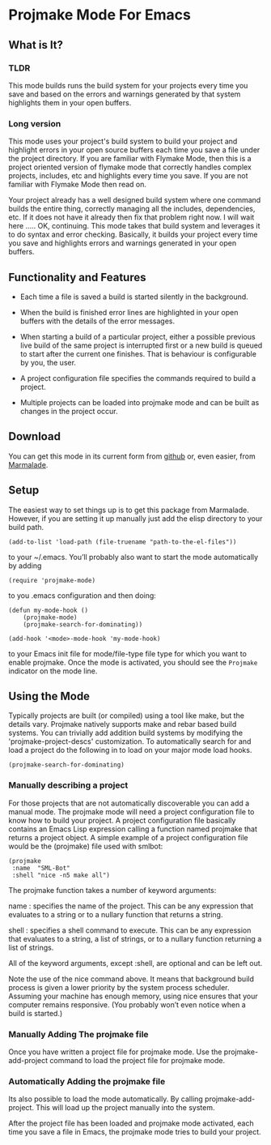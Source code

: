 Projmake Mode For Emacs
=======================

What is It?
-----------

### TLDR

This mode builds runs the build system for your projects every time
you save and based on the errors and warnings generated by that system
highlights them in your open buffers.

### Long version

This mode uses your project's build system to build your project and
highlight errors in your open source buffers each time you save a file
under the project directory. If you are familiar with Flymake Mode,
then this is a project oriented version of flymake mode that correctly
handles complex projects, includes, etc and highlights every time you
save. If you are not familiar with Flymake Mode then read on.

Your project already has a well designed build system where one
command builds the entire thing, correctly managing all the includes,
dependencies, etc. If it does not have it already then fix that
problem right now. I will wait here ..... OK, continuing. This mode
takes that build system and leverages it to do syntax and error
checking. Basically, it builds your project every time you save and
highlights errors and warnings generated in your open buffers.

Functionality and Features
--------------------------

* Each time a file is saved a build is started silently in the
  background.

* When the build is finished error lines are highlighted in your open
  buffers with the details of the error messages.

* When starting a build of a particular project, either a possible
  previous live build of the same project is interrupted first or a
  new build is queued to start after the current one finishes. That is
  behaviour is configurable by you, the user.

* A project configuration file specifies the commands required to
  build a project.

* Multiple projects can be loaded into projmake mode and can be built
  as changes in the project occur.


Download
--------

You can get this mode in its current form from
[github](http://github.com/ericbmerritt/projmake-mode) or, even
easier, from [Marmalade](http://marmalade-repo.org).

Setup
------

The easiest way to set things up is to get this package from
Marmalade. However, if you are setting it up manually just add the
elisp directory to your build path.

    (add-to-list 'load-path (file-truename "path-to-the-el-files"))

to your ~/.emacs. You’ll probably also want to start the mode
automatically by adding

    (require 'projmake-mode)

to you .emacs configuration and then doing:

    (defun my-mode-hook ()
        (projmake-mode)
        (projmake-search-for-dominating))

    (add-hook '<mode>-mode-hook 'my-mode-hook)


to your Emacs init file for mode/file-type file type for which you
want to enable projmake. Once the mode is activated,
you should see the `Projmake` indicator on the mode line.

Using the Mode
--------------

Typically projects are built (or compiled) using a tool like make, but
the details vary. Projmake natively supports make and rebar based
build systems. You can trivially add addition build systems by
modifying the 'projmake-project-descs' customization. To automatically
search for and load a project do the following in to load on your
major mode load hooks.

    (projmake-search-for-dominating)


### Manually describing a project

For those projects that are not automatically discoverable you can add
a manual mode. The projmake mode will need a project configuration file to
know how to build your project. A project configuration file basically
contains an Emacs Lisp expression calling a function named projmake
that returns a project object. A simple example of a project
configuration file would be the (projmake) file used with smlbot:

    (projmake
     :name  "SML-Bot"
     :shell "nice -n5 make all")

The projmake function takes a number of keyword arguments:

name
: specifies the name of the project. This can be any expression that
  evaluates to a string or to a nullary function that returns a
  string.

shell
: specifies a shell command to execute. This can be any expression
  that evaluates to a string, a list of strings, or to a nullary
  function returning a list of strings.

All of the keyword arguments, except :shell, are optional and can be
left out.

Note the use of the nice command above. It means that background build
process is given a lower priority by the system process
scheduler. Assuming your machine has enough memory, using nice ensures
that your computer remains responsive. (You probably won’t even notice
when a build is started.)

### Manually Adding The projmake file

Once you have written a project file for projmake mode. Use the
projmake-add-project command to load the project file for projmake
mode.

### Automatically Adding the projmake file

Its also possible to load the mode automatically. By calling
projmake-add-project. This will load up the project manually into the
system.

After the project file has been loaded and projmake mode activated,
each time you save a file in Emacs, the projmake mode tries to build
your project.
